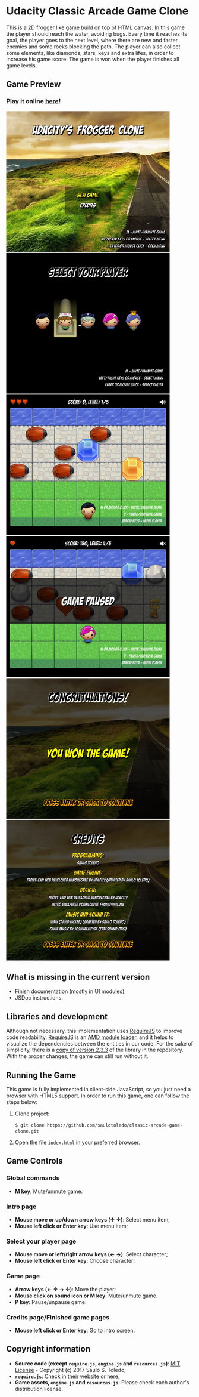 # Udacity Classic Arcade Game Clone

This is a 2D frogger like game build on top of HTML canvas. In this game the player should reach the water, avoiding bugs. Every time it reaches its goal, the player goes to the next level, where there are new and faster enemies and some rocks blocking the path. The player can also collect some elements, like diamonds, stars, keys and extra lifes, in order to increase his game score. The game is won when the player finishes all game levels.

## Game Preview

### **Play it online [here](https://saulotoledo.github.io/classic-arcade-game-clone/)!**

![Intro screen](./misc/intro_screenshot.png)
![Player selection screen](./misc/player_selection_screenshot.png)
![Game with a boy](./misc/game_boy_screenshot.png)
![Game paused with a girl](./misc/game_paused_girl_screenshot.png)
![Congratulations screen](./misc/congrats_screenshot.png)
![Credits screen](./misc/credits_screenshot.png)

## What is missing in the current version

- Finish documentation (mostly in UI modules);
- JSDoc instructions.

## Libraries and development

Although not necessary, this implementation uses [RequireJS](http://requirejs.org/) to improve code readability. [RequireJS](http://requirejs.org/) is an [AMD module loader](http://requirejs.org/docs/whyamd.html), and it helps to visualize the dependencies between the entities in our code. For the sake of simplicity, there is a [copy of version 2.3.3](js/libs/require.js) of the library in the repository. With the proper changes, the game can still run without it.

## Running the Game

This game is fully implemented in client-side JavaScript, so you just need a browser with HTML5 support. In order to run this game, one can follow the steps below:

1. Clone project:

    ```
    $ git clone https://github.com/saulotoledo/classic-arcade-game-clone.git
    ```

2. Open the file `index.html` in your preferred browser.

## Game Controls

### Global commands
- **M key**: Mute/unmute game.

### Intro page
- **Mouse move or up/down arrow keys (&#8593; &#8595;)**: Select menu item;
- **Mouse left click or Enter key**: Use menu item;

### Select your player page
- **Mouse move or left/right arrow keys (&#8592; &#8594;)**: Select character;
- **Mouse left click or Enter key**: Choose character;

### Game page
- **Arrow keys (&#8592; &#8593; &#8594; &#8595;)**: Move the player;
- **Mouse click on sound icon or M key**: Mute/unmute game.
- **P key**: Pause/unpause game.

### Credits page/Finished game pages
- **Mouse left click or Enter key**: Go to intro screen.

## Copyright information

- **Source code (except `require.js`, `engine.js` and `resources.js`)**: [MIT License](LICENSE.md) - Copyright (c) 2017 Saulo S. Toledo;
- **`require.js`**: Check in [their website](http://requirejs.org/) or [here](https://github.com/requirejs/requirejs/blob/master/LICENSE);
- **Game assets, `engine.js` and `resources.js`**: Please check each author's distribution license.
